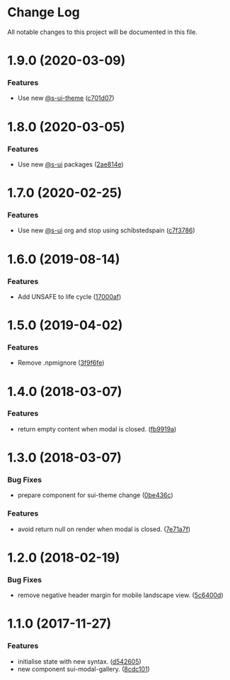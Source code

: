 # Change Log

All notable changes to this project will be documented in this file.

# 1.9.0 (2020-03-09)


### Features

* Use new [@s-ui-theme](https://github.com/s-ui-theme) ([c701d07](https://github.com/SUI-Components/schibsted-spain-components/commit/c701d07caf96df65bab1cdd4053ab1304be87905))



# 1.8.0 (2020-03-05)


### Features

* Use new [@s-ui](https://github.com/s-ui) packages ([2ae814e](https://github.com/SUI-Components/schibsted-spain-components/commit/2ae814eaa126a6c69d3c4e598ce11d36d9b38988))



# 1.7.0 (2020-02-25)


### Features

* Use new [@s-ui](https://github.com/s-ui) org and stop using schibstedspain ([c7f3786](https://github.com/SUI-Components/schibsted-spain-components/commit/c7f3786545f221d67ee567d57dfd0119778b1de2))



# 1.6.0 (2019-08-14)


### Features

* Add UNSAFE to life cycle ([17000af](https://github.com/SUI-Components/schibsted-spain-components/commit/17000af2c9cf071849efccd04fa8339983153155))



# 1.5.0 (2019-04-02)


### Features

* Remove .npmignore ([3f9f6fe](https://github.com/SUI-Components/schibsted-spain-components/commit/3f9f6fe6166f7617ea8f62c9e1e364a2937ebe5e))



# 1.4.0 (2018-03-07)


### Features

* return empty content when modal is closed. ([fb9919a](https://github.com/SUI-Components/schibsted-spain-components/commit/fb9919a1aff55d2e9b3bfdf8c6f88f4b020f32c1))



# 1.3.0 (2018-03-07)


### Bug Fixes

* prepare component for sui-theme change ([0be436c](https://github.com/SUI-Components/schibsted-spain-components/commit/0be436c1a32f60816e03251abdcc9c3a208e0127))


### Features

* avoid return null on render when modal is closed. ([7e71a7f](https://github.com/SUI-Components/schibsted-spain-components/commit/7e71a7f811b9471fc6171f7cc0548752b29d1ceb))



# 1.2.0 (2018-02-19)


### Bug Fixes

* remove negative header margin for mobile landscape view. ([5c6400d](https://github.com/SUI-Components/schibsted-spain-components/commit/5c6400d378c79675177f543eeac2a9a1fd542a95))



# 1.1.0 (2017-11-27)


### Features

* initialise state with new syntax. ([d542605](https://github.com/SUI-Components/schibsted-spain-components/commit/d542605644093b792d8c3bcc82ffa70c2657f3a5))
* new component sui-modal-gallery. ([8cdc101](https://github.com/SUI-Components/schibsted-spain-components/commit/8cdc101bb4ff2a47909029a471d54dac18fd3c03))



